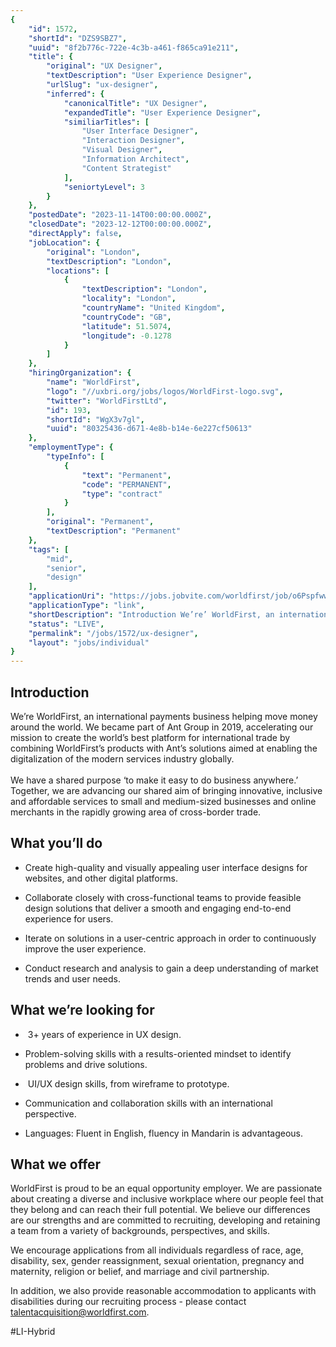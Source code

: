 ```yaml
---
{
	"id": 1572,
	"shortId": "DZS9SBZ7",
	"uuid": "8f2b776c-722e-4c3b-a461-f865ca91e211",
	"title": {
		"original": "UX Designer",
		"textDescription": "User Experience Designer",
		"urlSlug": "ux-designer",
		"inferred": {
			"canonicalTitle": "UX Designer",
			"expandedTitle": "User Experience Designer",
			"similiarTitles": [
				"User Interface Designer",
				"Interaction Designer",
				"Visual Designer",
				"Information Architect",
				"Content Strategist"
			],
			"seniortyLevel": 3
		}
	},
	"postedDate": "2023-11-14T00:00:00.000Z",
	"closedDate": "2023-12-12T00:00:00.000Z",
	"directApply": false,
	"jobLocation": {
		"original": "London",
		"textDescription": "London",
		"locations": [
			{
				"textDescription": "London",
				"locality": "London",
				"countryName": "United Kingdom",
				"countryCode": "GB",
				"latitude": 51.5074,
				"longitude": -0.1278
			}
		]
	},
	"hiringOrganization": {
		"name": "WorldFirst",
		"logo": "//uxbri.org/jobs/logos/WorldFirst-logo.svg",
		"twitter": "WorldFirstLtd",
		"id": 193,
		"shortId": "WgX3v7gl",
		"uuid": "80325436-d671-4e8b-b14e-6e227cf50613"
	},
	"employmentType": {
		"typeInfo": [
			{
				"text": "Permanent",
				"code": "PERMANENT",
				"type": "contract"
			}
		],
		"original": "Permanent",
		"textDescription": "Permanent"
	},
	"tags": [
		"mid",
		"senior",
		"design"
	],
	"applicationUri": "https://jobs.jobvite.com/worldfirst/job/o6Pspfww/apply",
	"applicationType": "link",
	"shortDescription": "Introduction We’re’ WorldFirst, an international payments business helping move money around the world. We became part of Ant Group in 2019, accelerating our mission to create the world’s’ best",
	"status": "LIVE",
	"permalink": "/jobs/1572/ux-designer",
	"layout": "jobs/individual"
}
---
```

<h2>Introduction</h2><p>We’re WorldFirst, an international payments business helping move money around the world.&nbsp;We became part of Ant Group in 2019, accelerating our mission to create the world’s best platform for international trade by combining WorldFirst’s products with Ant’s solutions aimed at enabling the digitalization of the modern services industry globally.<br><br>We have a shared purpose ‘to make it easy to do business anywhere.’ Together, we are advancing our shared aim of bringing innovative, inclusive and affordable services to small and medium-sized businesses and online merchants in the rapidly growing area of cross-border trade.</p><h2>What you’ll do</h2><ul><li><p>Create high-quality and visually appealing user interface designs for websites, and other digital platforms.</p></li><li><p>Collaborate closely with cross-functional teams to provide feasible design solutions that deliver a smooth and engaging end-to-end experience for users.</p></li><li><p>Iterate on solutions in a user-centric approach in order to continuously improve the user experience.</p></li><li><p>Conduct research and analysis to gain a deep understanding of market trends and user needs.</p></li></ul><h2>What we’re looking for</h2><ul><li><p>&nbsp;3+ years of experience in UX design.</p></li><li><p>Problem-solving skills with a results-oriented mindset to identify problems and drive solutions.</p></li><li><p>&nbsp;UI/UX design skills, from wireframe to prototype.</p></li><li><p>Communication and collaboration skills with an international perspective.</p></li><li><p>Languages: Fluent in English, fluency in Mandarin is advantageous.&nbsp;</p></li></ul><h2>What we offer</h2><p>WorldFirst is proud to be an equal opportunity employer. We are passionate about creating a diverse and inclusive workplace where our people feel that they belong and can reach their full potential. We believe our differences are our strengths and are committed to recruiting, developing and retaining a team from a variety of backgrounds, perspectives, and skills.</p><p>We encourage applications from all individuals regardless of race, age, disability, sex, gender reassignment, sexual orientation, pregnancy and maternity, religion or belief, and marriage and civil partnership.</p><p>In addition, we also provide reasonable accommodation to applicants with disabilities during our recruiting process - please contact <a target="_blank" rel="noopener noreferrer nofollow" href="mailto:talentacquisition@worldfirst.com">talentacquisition@worldfirst.com</a>.&nbsp;&nbsp;</p><p>#LI-Hybrid&nbsp;</p>
